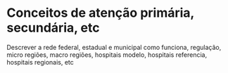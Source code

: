 # Conceitos de atenção primária, secundária, etc

Descrever a rede federal, estadual e municipal como funciona, regulação, micro regiões, macro regiões, hospitais modelo, hospitais referencia, hospitais regionais, etc

